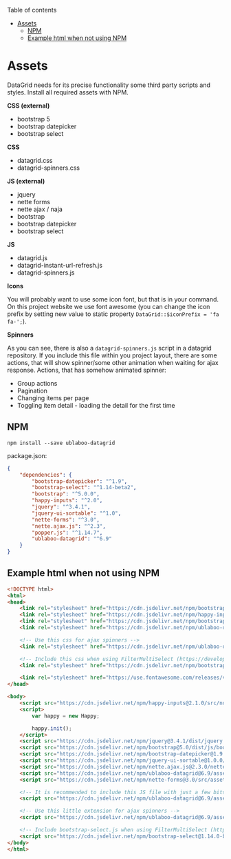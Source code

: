 Table of contents

- [Assets](#assets)
	- [NPM](#npm)
	- [Example html when not using NPM](#example-html-when-not-using-npm)

# Assets

DataGrid needs for its precise functionality some third party scripts and styles. Install all required assets with NPM.

**CSS (external)**

- bootstrap 5
- bootstrap datepicker
- bootstrap select

**CSS**

- datagrid.css
- datagrid-spinners.css

**JS (external)**

- jquery
- nette forms
- nette ajax / naja
- bootstrap
- bootstrap datepicker
- bootstrap select

**JS**

- datagrid.js
- datagrid-instant-url-refresh.js
- datagrid-spinners.js

**Icons**

You will probably want to use some icon font, but that is in your command.
On this project website we use font awesome (you can change the icon prefix by setting new value to static property `DataGrid::$iconPrefix = 'fa fa-';`).

**Spinners**

As you can see, there is also a `datagrid-spinners.js` script in a datagrid repository. If you include this file within you project layout, there are some actions, that will show spinner/some other animation when waiting for ajax response. Actions, that has somehow animated spinner:

- Group actions
- Pagination
- Changing items per page
- Toggling item detail - loading the detail for the first time

## NPM

```
npm install --save ublaboo-datagrid
```

package.json:

```json
{
	"dependencies": {
		"bootstrap-datepicker": "^1.9",
		"bootstrap-select": "^1.14-beta2",
		"bootstrap": "^5.0.0",
		"happy-inputs": "^2.0",
		"jquery": "^3.4.1",
		"jquery-ui-sortable": "^1.0",
		"nette-forms": "^3.0",
		"nette.ajax.js": "^2.3",
		"popper.js": "^1.14.7",
		"ublaboo-datagrid": "^6.9"
	}
}
```

## Example html when not using NPM

```html
<!DOCTYPE html>
<html>
<head>
	<link rel="stylesheet" href="https://cdn.jsdelivr.net/npm/bootstrap@5.0/dist/css/bootstrap.css">
	<link rel="stylesheet" href="https://cdn.jsdelivr.net/npm/happy-inputs@2.0.4/src/happy.css">
	<link rel="stylesheet" href="https://cdn.jsdelivr.net/npm/bootstrap-datepicker@1.9.0/dist/css/bootstrap-datepicker.css">
	<link rel="stylesheet" href="https://cdn.jsdelivr.net/npm/ublaboo-datagrid@6.9.1/assets/datagrid.css">

	<!-- Use this css for ajax spinners -->
	<link rel="stylesheet" href="https://cdn.jsdelivr.net/npm/ublaboo-datagrid@6.9.1/assets/datagrid-spinners.css">

	<!-- Include this css when using FilterMultiSelect (https://developer.snapappointments.com/bootstrap-select/) -->
	<link rel="stylesheet" href="https://cdn.jsdelivr.net/npm/bootstrap-select@1.14.0-beta2/dist/css/bootstrap-select.css">

	<link rel="stylesheet" href="https://use.fontawesome.com/releases/v5.8.2/css/all.css" integrity="sha384-oS3vJWv+0UjzBfQzYUhtDYW+Pj2yciDJxpsK1OYPAYjqT085Qq/1cq5FLXAZQ7Ay" crossorigin="anonymous">
</head>

<body>
	<script src="https://cdn.jsdelivr.net/npm/happy-inputs@2.1.0/src/nomodule-es5-fallback.js"></script>
	<script>
		var happy = new Happy;

		happy.init();
	</script>
	<script src="https://cdn.jsdelivr.net/npm/jquery@3.4.1/dist/jquery.js"></script>
	<script src="https://cdn.jsdelivr.net/npm/bootstrap@5.0/dist/js/bootstrap.js"></script>
	<script src="https://cdn.jsdelivr.net/npm/bootstrap-datepicker@1.9.0/dist/js/bootstrap-datepicker.js"></script>
	<script src="https://cdn.jsdelivr.net/npm/jquery-ui-sortable@1.0.0/jquery-ui.min.js"></script>
	<script src="https://cdn.jsdelivr.net/npm/nette.ajax.js@2.3.0/nette.ajax.js"></script>
	<script src="https://cdn.jsdelivr.net/npm/ublaboo-datagrid@6.9/assets/datagrid.js"></script>
	<script src="https://cdn.jsdelivr.net/npm/nette-forms@3.0/src/assets/netteForms.min.js"></script>

	<!-- It is recommended to include this JS file with just a few bits. It refreshes URL on non ajax request -->
	<script src="https://cdn.jsdelivr.net/npm/ublaboo-datagrid@6.9/assets/datagrid-instant-url-refresh.js"></script>

	<!-- Use this little extension for ajax spinners -->
	<script src="https://cdn.jsdelivr.net/npm/ublaboo-datagrid@6.9/assets/datagrid-spinners.js"></script>

	<!-- Include bootstrap-select.js when using FilterMultiSelect (https://developer.snapappointments.com/bootstrap-select/) -->
	<script src="https://cdn.jsdelivr.net/npm/bootstrap-select@1.14.0-beta2/dist/js/bootstrap-select.js"></script>
</body>
</html>
```

